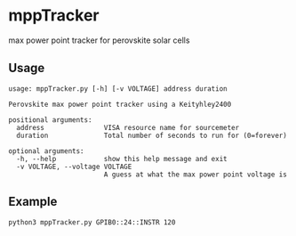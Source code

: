 # mppTracker
max power point tracker for perovskite solar cells

## Usage
```
usage: mppTracker.py [-h] [-v VOLTAGE] address duration

Perovskite max power point tracker using a Keityhley2400

positional arguments:
  address               VISA resource name for sourcemeter
  duration              Total number of seconds to run for (0=forever)

optional arguments:
  -h, --help            show this help message and exit
  -v VOLTAGE, --voltage VOLTAGE
                        A guess at what the max power point voltage is
```

## Example
```bash
python3 mppTracker.py GPIB0::24::INSTR 120
```
